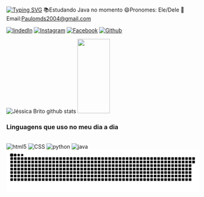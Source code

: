 [![Typing SVG](https://readme-typing-svg.herokuapp.com/?color=a02be3&size=35&center=true&vCenter=true&width=1000&lines=HELLO,+MY+NAME+is+Paulo+Magalhães;I+study+Information+Systems+;Be+Welcome!+:%29)](https://git.io/typing-svg) 
📚Estudando Java no momento
😄Pronomes: Ele/Dele
📧 Email:Paulomds2004@gmail.com

[![lindedIn](https://img.shields.io/badge/LinkedIn-0077B5?style=for-the-badge&logo=linkedin&logoColor=white)](https://www.linkedin.com/in/paulo-magalhães-093a9a203/)
[![Instagram](https://img.shields.io/badge/Instagram-E4405F?style=for-the-badge&logo=instagram&logoColor=white)](https://www.instagram.com/paulin_mds/)
[![Facebook](https://img.shields.io/badge/Facebook-1877F2?style=for-the-badge&logo=facebook&logoColor=white)](https://www.facebook.com/profile.php?id=100045546682319&locale=pt_BR)
[![Github](https://img.shields.io/badge/GitHub-100000?style=for-the-badge&logo=github&logoColor=white)](https://github.com/PaulinhoMDS)

<img width="49%" height="195px" src="https://github-readme-stats.vercel.app/api?username=PaulinhoMDS&show_icons=true&count_private=true&hide_border=true&title_color=f&icon_color=a02be3&text_color=a02be3&bg_color=0d1117" alt="Jéssica Brito github stats"/> <img width="41%" height="195px" src="https://github-readme-stats.vercel.app/api/top-langs/?username=PaulinhoMDS&layout=compact&hide_border=true&title_color=a02be3&text_color=00bfbf&bg_color=0d1117" />


   ### Linguagens que uso no meu dia a dia
<div style='display : inline_block'><br/>
<img aling='center' alt= 'html5' src='https://img.shields.io/badge/HTML-239120?style=for-the-badge&logo=html5&logoColor=white'/>
<img aling='center' alt= 'CSS' src='https://img.shields.io/badge/CSS-239120?&style=for-the-badge&logo=css3&logoColor=white'/>
<img aling='center' alt= 'python' src='https://img.shields.io/badge/Python-3776AB?style=for-the-badge&logo=python&logoColor=white'/>
<img aling='center' alt= 'java' src='https://img.shields.io/badge/Java-ED8B00?style=for-the-badge&logo=openjdk&logoColor=white'/>
</div>



<picture align="center">
  <source media="(prefers-color-scheme: dark)" srcset="https://raw.githubusercontent.com/PaulinhoMDS/PaulinhoMDS/output/github-contribution-grid-snake-dark.svg">
  <source media="(prefers-color-scheme: light)" srcset="https://raw.githubusercontent.com/PaulinhoMDS/PaulinhoMDS/output/github-contribution-grid-snake-dark.svg">
  <img align="center" alt="github contribution grid snake animation" src="https://raw.githubusercontent.com/PaulinhoMDS/PaulinhoMDS/output/github-contribution-grid-snake.svg">
</picture>

